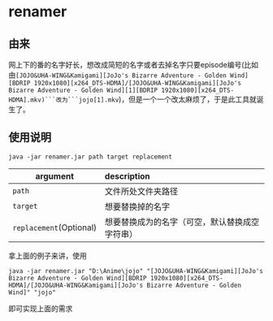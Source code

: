 # renamer
## 由来
网上下的番的名字好长，想改成简短的名字或者去掉名字只要episode编号(比如由`[JOJO&UHA-WING&Kamigami][JoJo's Bizarre Adventure - Golden Wind][BDRIP 1920x1080][x264_DTS-HDMA]/[JOJO&UHA-WING&Kamigami][JoJo's Bizarre Adventure - Golden Wind][1][BDRIP 1920x1080][x264_DTS-HDMA].mkv)```改为```jojo[1].mkv`)，但是一个一个改太麻烦了，于是此工具就诞生了。

## 使用说明

`java -jar renamer.jar path target replacement`

| argument                | description                                    |
| ----------------------- | :--------------------------------------------- |
| `path`                  | 文件所处文件夹路径                             |
| `target`                | 想要替换掉的名字                               |
| `replacement`(Optional) | 想要替换成为的名字（可空，默认替换成空字符串） |

拿上面的例子来讲，使用

`java -jar renamer.jar "D:\Anime\jojo" "[JOJO&UHA-WING&Kamigami][JoJo's Bizarre Adventure - Golden Wind][BDRIP 1920x1080][x264_DTS-HDMA]/[JOJO&UHA-WING&Kamigami][JoJo's Bizarre Adventure - Golden Wind]" "jojo"`  

即可实现上面的需求